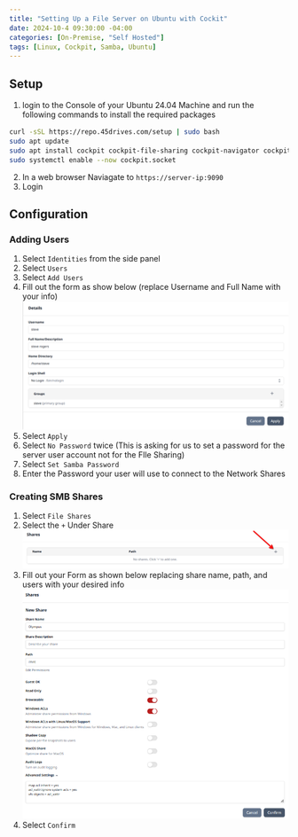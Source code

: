 ```yaml
---
title: "Setting Up a File Server on Ubuntu with Cockit"
date: 2024-10-4 09:30:00 -04:00
categories: [On-Premise, "Self Hosted"]
tags: [Linux, Cockpit, Samba, Ubuntu]
---
```

## Setup
1. login to the Console of your Ubuntu 24.04 Machine and run the following commands to install the required packages
``` bash
curl -sSL https://repo.45drives.com/setup | sudo bash
sudo apt update
sudo apt install cockpit cockpit-file-sharing cockpit-navigator cockpit-identities samba
sudo systemctl enable --now cockpit.socket
```
2. In a web browser Naviagate to `https://server-ip:9090`
3. Login

## Configuration
### Adding Users
1. Select `Identities` from the side panel
2. Select `Users`
3. Select `Add Users`
4. Fill out the form as show below (replace Username and Full Name with your info)
![Image1](/assets/2024/Cockpit-Fileserver/1.png)
5. Select `Apply`
6. Select `No Password` twice (This is asking for us to set a password for the server user account not for the FIle Sharing)
7. Select `Set Samba Password`
8. Enter the Password your user will use to connect to the Network Shares

### Creating SMB Shares
1. Select `File Shares`
2. Select the `+` Under Share
![Image2](/assets/2024/Cockpit-Fileserver/2.png)
3. Fill out your Form as shown below replacing share name, path, and users with your desired info
![Image3](/assets/2024/Cockpit-Fileserver/3.png)
4. Select `Confirm`